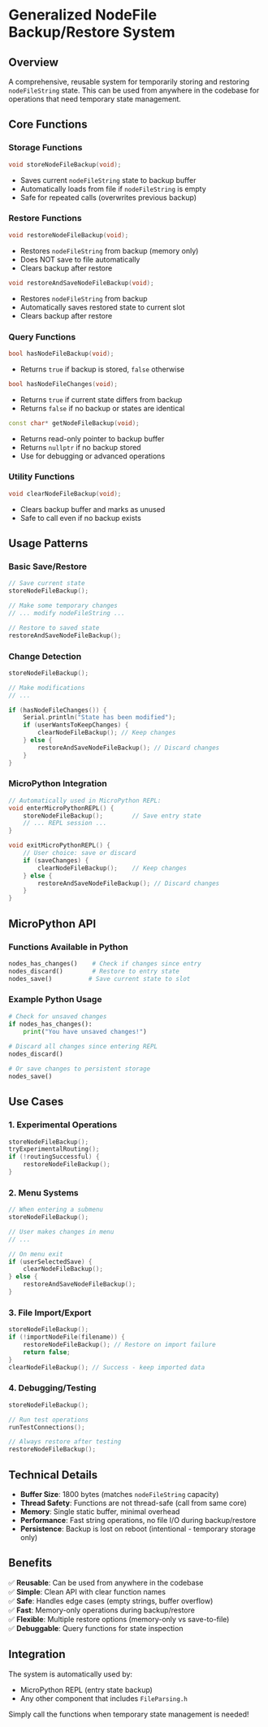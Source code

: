 # Generalized NodeFile Backup/Restore System

## Overview
A comprehensive, reusable system for temporarily storing and restoring `nodeFileString` state. This can be used from anywhere in the codebase for operations that need temporary state management.

## Core Functions

### **Storage Functions**
```cpp
void storeNodeFileBackup(void);
```
- Saves current `nodeFileString` state to backup buffer
- Automatically loads from file if `nodeFileString` is empty
- Safe for repeated calls (overwrites previous backup)

### **Restore Functions**
```cpp
void restoreNodeFileBackup(void);
```
- Restores `nodeFileString` from backup (memory only)
- Does NOT save to file automatically
- Clears backup after restore

```cpp
void restoreAndSaveNodeFileBackup(void);
```
- Restores `nodeFileString` from backup
- Automatically saves restored state to current slot
- Clears backup after restore

### **Query Functions**
```cpp
bool hasNodeFileBackup(void);
```
- Returns `true` if backup is stored, `false` otherwise

```cpp
bool hasNodeFileChanges(void);
```
- Returns `true` if current state differs from backup
- Returns `false` if no backup or states are identical

```cpp
const char* getNodeFileBackup(void);
```
- Returns read-only pointer to backup buffer
- Returns `nullptr` if no backup stored
- Use for debugging or advanced operations

### **Utility Functions**
```cpp
void clearNodeFileBackup(void);
```
- Clears backup buffer and marks as unused
- Safe to call even if no backup exists

## Usage Patterns

### **Basic Save/Restore**
```cpp
// Save current state
storeNodeFileBackup();

// Make some temporary changes
// ... modify nodeFileString ...

// Restore to saved state
restoreAndSaveNodeFileBackup();
```

### **Change Detection**
```cpp
storeNodeFileBackup();

// Make modifications
// ... 

if (hasNodeFileChanges()) {
    Serial.println("State has been modified");
    if (userWantsToKeepChanges) {
        clearNodeFileBackup(); // Keep changes
    } else {
        restoreAndSaveNodeFileBackup(); // Discard changes
    }
}
```

### **MicroPython Integration**
```cpp
// Automatically used in MicroPython REPL:
void enterMicroPythonREPL() {
    storeNodeFileBackup();        // Save entry state
    // ... REPL session ...
}

void exitMicroPythonREPL() {
    // User choice: save or discard
    if (saveChanges) {
        clearNodeFileBackup();    // Keep changes
    } else {
        restoreAndSaveNodeFileBackup(); // Discard changes
    }
}
```

## MicroPython API

### **Functions Available in Python**
```python
nodes_has_changes()    # Check if changes since entry
nodes_discard()        # Restore to entry state  
nodes_save()          # Save current state to slot
```

### **Example Python Usage**
```python
# Check for unsaved changes
if nodes_has_changes():
    print("You have unsaved changes!")
    
# Discard all changes since entering REPL
nodes_discard()

# Or save changes to persistent storage
nodes_save()
```

## Use Cases

### **1. Experimental Operations**
```cpp
storeNodeFileBackup();
tryExperimentalRouting();
if (!routingSuccessful) {
    restoreNodeFileBackup();
}
```

### **2. Menu Systems**
```cpp
// When entering a submenu
storeNodeFileBackup();

// User makes changes in menu
// ...

// On menu exit
if (userSelectedSave) {
    clearNodeFileBackup();
} else {
    restoreAndSaveNodeFileBackup();
}
```

### **3. File Import/Export**
```cpp
storeNodeFileBackup();
if (!importNodeFile(filename)) {
    restoreNodeFileBackup(); // Restore on import failure
    return false;
}
clearNodeFileBackup(); // Success - keep imported data
```

### **4. Debugging/Testing**
```cpp
storeNodeFileBackup();

// Run test operations
runTestConnections();

// Always restore after testing
restoreNodeFileBackup();
```

## Technical Details

- **Buffer Size**: 1800 bytes (matches `nodeFileString` capacity)
- **Thread Safety**: Functions are not thread-safe (call from same core)
- **Memory**: Single static buffer, minimal overhead
- **Performance**: Fast string operations, no file I/O during backup/restore
- **Persistence**: Backup is lost on reboot (intentional - temporary storage only)

## Benefits

✅ **Reusable**: Can be used from anywhere in the codebase  
✅ **Simple**: Clean API with clear function names  
✅ **Safe**: Handles edge cases (empty strings, buffer overflow)  
✅ **Fast**: Memory-only operations during backup/restore  
✅ **Flexible**: Multiple restore options (memory-only vs save-to-file)  
✅ **Debuggable**: Query functions for state inspection  

## Integration

The system is automatically used by:
- MicroPython REPL (entry state backup)
- Any other component that includes `FileParsing.h`

Simply call the functions when temporary state management is needed! 